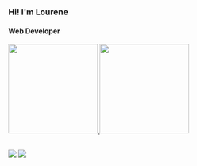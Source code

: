 ### Hi! I'm Lourene 
#### Web Developer

 <div>
  <a href="https://github.com/Lourene-MCSchueler">
  <img height="180em" src="https://github-readme-stats.vercel.app/api?username=Lourene-MCSchueler&show_icons=true&theme=algolia&include_all_commits=true&count_private=true"/>
  <img height="180em" src="https://github-readme-stats.vercel.app/api/top-langs/?username=Lourene-MCSchueler&layout=compact&langs_count=7&theme=algolia"/>
</div>

##
  
<div> 
  
  <a href = "mailto:lourenecamargo@hotmail.com"><img src="https://img.shields.io/badge/Microsoft_Outlook-0078D4?style=for-the-badge&logo=microsoft-outlook&logoColor=white" target="_blank"></a>
  <a href="https://www.linkedin.com/in/lourene-camargo/" target="_blank"><img src="https://img.shields.io/badge/-LinkedIn-%230077B5?style=for-the-badge&logo=linkedin&logoColor=white" target="_blank"></a> 
 
</div>
  
